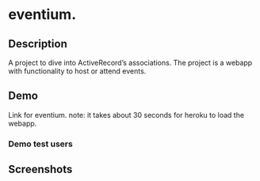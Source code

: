 # eventium.

## Description
A project to dive into ActiveRecord’s associations. The project is a webapp with functionality to host or attend events.

## Demo
Link for eventium.
note: it takes about 30 seconds for heroku to load the webapp.

### Demo test users

## Screenshots
